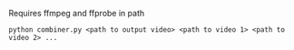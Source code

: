 Requires ffmpeg and ffprobe in path

`python combiner.py <path to output video> <path to video 1> <path to video 2> ...`